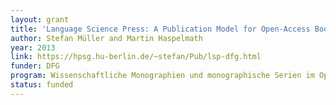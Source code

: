 ```yaml
---
layout: grant
title: 'Language Science Press: A Publication Model for Open-Access Books in Linguistics'
author: Stefan Müller and Martin Haspelmath
year: 2013
link: https://hpsg.hu-berlin.de/~stefan/Pub/lsp-dfg.html
funder: DFG
program: Wis­senschaftliche Mono­gra­phien und mono­graphis­che Se­rien im Open Ac­cess
status: funded
---
```

